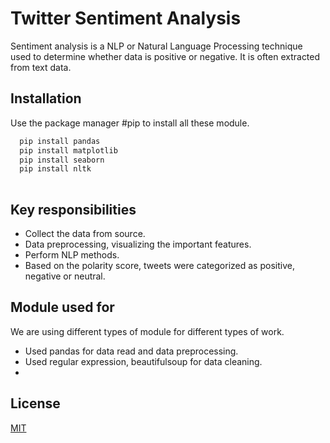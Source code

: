 # Twitter Sentiment Analysis
Sentiment analysis is a NLP or Natural Language Processing technique used to determine whether data is positive or negative.
It is often extracted from text data.



## Installation

Use the package manager #pip to install all these module. 

```bash
  pip install pandas
  pip install matplotlib
  pip install seaborn
  pip install nltk
  
```

## Key responsibilities
 * Collect the data from source.
 * Data preprocessing, visualizing the important    features. 
* Perform NLP methods.
* Based on the polarity score, tweets were categorized as positive, negative or neutral. 


## Module used for 
We are using different types of module for different types of work. 

* Used pandas for data read and data preprocessing.
* Used regular expression, beautifulsoup for data cleaning.
* 
## License

[MIT](https://choosealicense.com/licenses/mit/)

